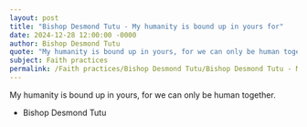 ```yaml
---
layout: post
title: "Bishop Desmond Tutu - My humanity is bound up in yours for"
date: 2024-12-28 12:00:00 -0000
author: Bishop Desmond Tutu
quote: "My humanity is bound up in yours, for we can only be human together."
subject: Faith practices
permalink: /Faith practices/Bishop Desmond Tutu/Bishop Desmond Tutu - My humanity is bound up in yours for
---
```


My humanity is bound up in yours, for we can only be human together.

- Bishop Desmond Tutu
